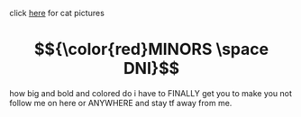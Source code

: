 click [here](https://instagram.com/gaga_and_me) for cat pictures

# $${\color{red}MINORS \space DNI}$$
how big and bold and colored do i have to FINALLY get you to make you not follow me on here or ANYWHERE and stay tf away from me. 
